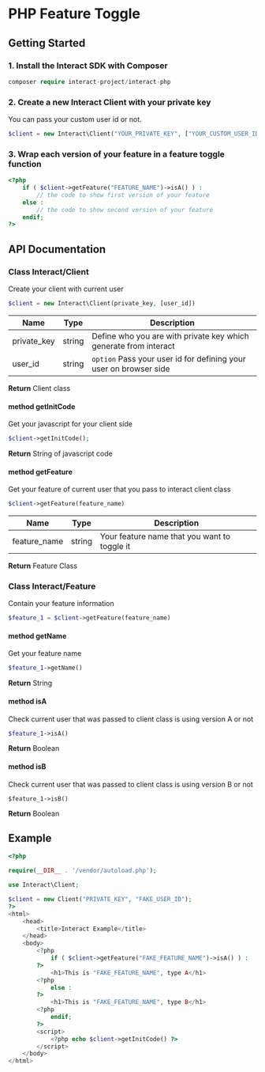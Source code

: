 # PHP Feature Toggle

## Getting Started

### 1. Install the Interact SDK with Composer
```php
composer require interact-project/interact-php
```

### 2. Create a new Interact Client with your private key
You can pass your custom user id or not.
```php
$client = new Interact\Client("YOUR_PRIVATE_KEY", ["YOUR_CUSTOM_USER_ID"])
```

### 3. Wrap each version of your feature in a feature toggle function
```php
<?php 
    if ( $client->getFeature("FEATURE_NAME")->isA() ) : 
        // the code to show first version of your feature
    else :
        // the code to show second version of your feature
    endif; 
?>
```

## API Documentation
### Class Interact/Client
Create your client with current user
```php
$client = new Interact\Client(private_key, [user_id])
```

|Name|Type|Description|
|----|:---:|---------|
|private_key|string|Define who you are with private key which generate from interact|
|user_id|string|`option` Pass your user id for defining your user on browser side |

**Return** Client class

#### method getInitCode
Get your javascript for your client side
```php
$client->getInitCode();
```

**Return** String of javascript code

#### method getFeature
Get your feature of current user that you pass to interact client class

```php
$client->getFeature(feature_name)
```

|Name|Type|Description|
|----|:---:|---------|
|feature_name|string|Your feature name that you want to toggle it|

**Return** Feature Class

### Class Interact/Feature
Contain your feature information

```php
$feature_1 = $client->getFeature(feature_name)
```

#### method getName
Get your feature name

```php
$feature_1->getName()
```

**Return** String

#### method isA
Check current user that was passed to client class is using version A or not

```php
$feature_1->isA()
```

**Return** Boolean

#### method isB
Check current user that was passed to client class is using version B or not

```
$feature_1->isB()
```

**Return** Boolean

## Example
```php
<?php

require(__DIR__ . '/vendor/autoload.php');

use Interact\Client;

$client = new Client("PRIVATE_KEY", "FAKE_USER_ID");
?> 
<html>
    <head>
        <title>Interact Example</title>
    </head>
    <body>
        <?php
            if ( $client->getFeature("FAKE_FEATURE_NAME")->isA() ) :
        ?>
            <h1>This is "FAKE_FEATURE_NAME", type A</h1>
        <?php
            else :
        ?>
            <h1>This is "FAKE_FEATURE_NAME", type B</h1>
        <?php
            endif; 
        ?>
        <script>
            <?php echo $client->getInitCode() ?>
        </script>
    </body>
</html>
```